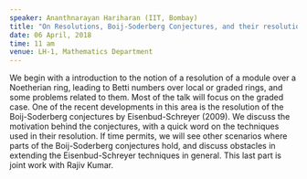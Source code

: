 ```yaml
---
speaker: Ananthnarayan Hariharan (IIT, Bombay)
title: "On Resolutions, Boij-Soderberg Conjectures, and their resolution"
date: 06 April, 2018
time: 11 am
venue: LH-1, Mathematics Department
---
```


 We begin with a introduction to the notion of a resolution of a
module over a Noetherian ring, leading to Betti numbers over local or
graded rings, and some problems related to them. Most of the talk will
focus on the graded case.
  One of the recent developments in this area is the resolution of the
Boij-Soderberg conjectures by Eisenbud-Schreyer (2009). We discuss the
motivation behind the conjectures, with a quick word on the techniques
used in their resolution.
  If time permits, we will see other scenarios where parts of the
Boij-Soderberg conjectures hold, and discuss obstacles in extending the
Eisenbud-Schreyer techniques in general. This last part is joint work
with Rajiv Kumar.
